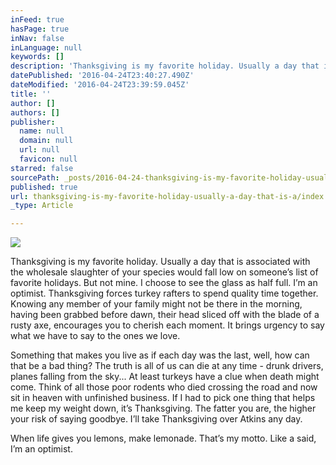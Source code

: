 ```yaml
---
inFeed: true
hasPage: true
inNav: false
inLanguage: null
keywords: []
description: 'Thanksgiving is my favorite holiday. Usually a day that is associated with the wholesale slaughter of your species would fall low on someoneʼs list of favorite holidays. But not mine. I choose to see the glass as half full. Iʼm an optimist. Thanksgiving forces turkey rafters to spend quality time together. Knowing any member of your family might not be there in the morning, having been grabbed before dawn, their head sliced off with the blade of a rusty axe, encourages you to cherish each moment. It brings urgency to say what we have to say to the ones we love. '
datePublished: '2016-04-24T23:40:27.490Z'
dateModified: '2016-04-24T23:39:59.045Z'
title: ''
author: []
authors: []
publisher:
  name: null
  domain: null
  url: null
  favicon: null
starred: false
sourcePath: _posts/2016-04-24-thanksgiving-is-my-favorite-holiday-usually-a-day-that-is-a.md
published: true
url: thanksgiving-is-my-favorite-holiday-usually-a-day-that-is-a/index.html
_type: Article

---
```

![](https://the-grid-user-content.s3-us-west-2.amazonaws.com/49e4a4fe-06e1-44f4-a940-4372cb542a29.jpg)

Thanksgiving is my favorite holiday. Usually a day that is associated with the wholesale slaughter of your species would fall low on someoneʼs list of favorite holidays. But not mine. I choose to see the glass as half full. Iʼm an optimist. Thanksgiving forces turkey rafters to spend quality time together. Knowing any member of your family might not be there in the morning, having been grabbed before dawn, their head sliced off with the blade of a rusty axe, encourages you to cherish each moment. It brings urgency to say what we have to say to the ones we love. 

Something that makes you live as if each day was the last, well, how can that be a bad thing? The truth is all of us can die at any time - drunk drivers, planes falling from the sky... At least turkeys have a clue when death might come. Think of all those poor rodents who died crossing the road and now sit in heaven with unfinished business. If I had to pick one thing that helps me keep my weight down, itʼs Thanksgiving. The fatter you are, the higher your risk of saying goodbye. Iʼll take Thanksgiving over Atkins any day. 

When life gives you lemons, make lemonade. Thatʼs my motto. Like a said, Iʼm an optimist.